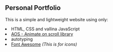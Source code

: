 ## Personal Portfolio
This is a simple and lightweight website using only:
<li>HTML, CSS and vallina JavaScript</li>
<li><a href="https://github.com/michalsnik/aos">AOS - Animate on scroll library</a></li>
<li><a href="https://github.com/tsanak/autotyping"></a>autotyping</li>
<li><a href="https://fontawesome.com/">Font Awesome</a> <i>(This is for icons)</i></li>
